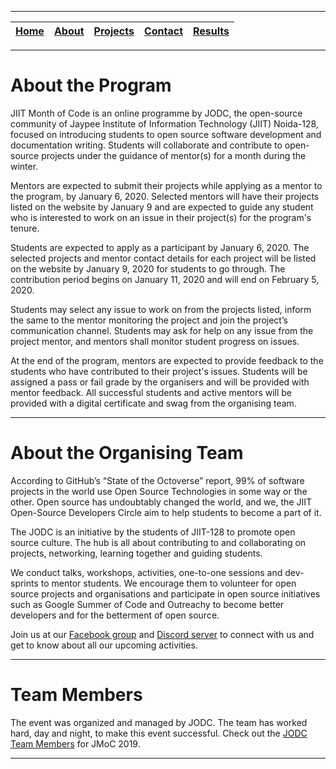 
---

| [Home](README.md) | [About](About.md) | [Projects](Projects.md) | [Contact](Contact.md) | [Results](Results.md) |
|:--:|:--:|:--:|:--:|:--:|

---

# About the Program

JIIT Month of Code is an online programme by JODC, the open-source community of Jaypee Institute of Information Technology (JIIT) Noida-128, focused on introducing students to open source software development and documentation writing. Students will collaborate and contribute to open-source projects under the guidance of mentor(s) for a month during the winter.

Mentors are expected to submit their projects while applying as a mentor to the program, by January 6, 2020. Selected mentors will have their projects listed on the website by January 9 and are expected to guide any student who is interested to work on an issue in their project(s) for the program's tenure.

Students are expected to apply as a participant by January 6, 2020. The selected projects and mentor contact details for each project will be listed on the website by January 9, 2020 for students to go through. The contribution period begins on January 11, 2020 and will end on February 5, 2020.

Students may select any issue to work on from the projects listed, inform the same to the mentor monitoring the project and join the project’s communication channel. Students may ask for help on any issue from the project mentor, and mentors shall monitor student progress on issues.

At the end of the program, mentors are expected to provide feedback to the students who have contributed to their project's issues. Students will be assigned a pass or fail grade by the organisers and will be provided with mentor feedback. All successful students and active mentors will be provided with a digital certificate and swag from the organising team.

---

# About the Organising Team

According to GitHub’s “State of the Octoverse” report, 99% of software projects in the world use Open Source Technologies in some way or the other. Open source has undoubtably changed the world, and we, the JIIT Open-Source Developers Circle aim to help students to become a part of it.

The JODC is an initiative by the students of JIIT-128 to promote open source culture. The hub is all about contributing to and collaborating on projects, networking, learning together and guiding students.

We conduct talks, workshops, activities, one-to-one sessions and dev-sprints to mentor students. We encourage them to volunteer for open source projects and organisations and participate in open source initiatives such as Google Summer of Code and Outreachy to become better developers and for the betterment of open source.

Join us at our [Facebook group](https://www.facebook.com/groups/jiitodc/permalink/625576687984277/) and [Discord server](https://discord.gg/yETyUJb) to connect with us and get to know about all our upcoming activities.

---

# Team Members

The event was organized and managed by JODC. The team has worked hard, day and night, to make this event successful. Check out the [JODC Team Members](https://github.com/JIITODC/JODC-TEAM/blob/master/2019-2020/README.md) for JMoC 2019.

---